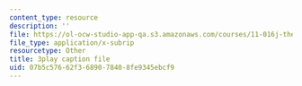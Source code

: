 ```yaml
---
content_type: resource
description: ''
file: https://ol-ocw-studio-app-qa.s3.amazonaws.com/courses/11-016j-the-once-and-future-city-spring-2015/07b5c57662f3689078408fe9345ebcf9_kd6ww6aPT0A.srt
file_type: application/x-subrip
resourcetype: Other
title: 3play caption file
uid: 07b5c576-62f3-6890-7840-8fe9345ebcf9
---
```


